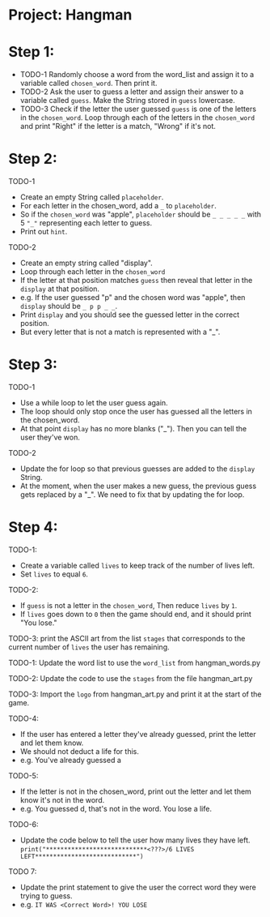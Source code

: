 # Project: Hangman

# Step 1: 

- TODO-1 Randomly choose a word from the word_list and assign it to a variable called `chosen_word`. Then print it.
- TODO-2 Ask the user to guess a letter and assign their answer to a variable called `guess`. Make the String stored in `guess` lowercase.
- TODO-3 Check if the letter the user guessed `guess` is one of the letters in the `chosen_word`. Loop through each of the letters in the `chosen_word`  and print "Right" if the letter is a match, "Wrong" if it's not.

# Step 2: 

TODO-1
- Create an empty String called `placeholder`.
- For each letter in the chosen_word, add a `_` to `placeholder`.
- So if the `chosen_word` was "apple", `placeholder` should be `_ _ _ _ _` with 5 `"_"` representing each letter to guess.
- Print out `hint`.

TODO-2
- Create an empty string called "display".
- Loop through each letter in the `chosen_word`
- If the letter at that position matches `guess` then reveal that letter in the `display` at that position.
- e.g. If the user guessed "p" and the chosen word was "apple", then `display` should be `_ p p _ _`.
- Print `display` and you should see the guessed letter in the correct position.
- But every letter that is not a match is represented with a "_".

# Step 3: 

TODO-1
- Use a while loop to let the user guess again. 
- The loop should only stop once the user has guessed all the letters in the chosen_word.
- At that point `display` has no more blanks ("_"). Then you can tell the user they've won.

TODO-2
- Update the for loop so that previous guesses are added to the `display` String.
- At the moment, when the user makes a new guess, the previous guess gets replaced by a "_". We need to fix that by updating the for loop.

# Step 4: 

TODO-1: 
- Create a variable called `lives` to keep track of the number of lives left.
- Set `lives` to equal `6`.

TODO-2: 
- If `guess` is not a letter in the `chosen_word`, Then reduce `lives` by `1`. 
- If `lives` goes down to `0` then the game should end, and it should print "You lose."

TODO-3: print the ASCII art from the list `stages` that corresponds to the current number of `lives` the user has remaining.

TODO-1: Update the word list to use the `word_list` from hangman_words.py

TODO-2: Update the code to use the `stages` from the file hangman_art.py

TODO-3: Import the `logo` from hangman_art.py and print it at the start of the game.

TODO-4: 
- If the user has entered a letter they've already guessed, print the letter and let them know.
- We should not deduct a life for this.
- e.g. You've already guessed a

TODO-5: 
- If the letter is not in the chosen_word, print out the letter and let them know it's not in the word.
- e.g. You guessed d, that's not in the word. You lose a life.

TODO-6: 
- Update the code below to tell the user how many lives they have left.
```print("****************************<???>/6 LIVES LEFT****************************")```

TODO 7: 
- Update the print statement to give the user the correct word they were trying to guess.
- e.g. `IT WAS <Correct Word>! YOU LOSE`

